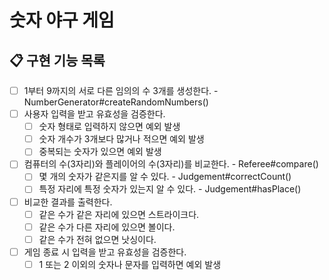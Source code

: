 # 숫자 야구 게임

## 📋 구현 기능 목록

- [ ] 1부터 9까지의 서로 다른 임의의 수 3개를 생성한다. - NumberGenerator#createRandomNumbers()
- [ ] 사용자 입력을 받고 유효성을 검증한다.
  - [ ] 숫자 형태로 입력하지 않으면 예외 발생
  - [ ] 숫자 개수가 3개보다 많거나 적으면 예외 발생
  - [ ] 중복되는 숫자가 있으면 예외 발생
- [ ] 컴퓨터의 수(3자리)와 플레이어의 수(3자리)를 비교한다. - Referee#compare()
  - [ ] 몇 개의 숫자가 같은지를 알 수 있다. - Judgement#correctCount()
  - [ ] 특정 자리에 특정 숫자가 있는지 알 수 있다. - Judgement#hasPlace()
- [ ] 비교한 결과를 출력한다.
  - [ ] 같은 수가 같은 자리에 있으면 스트라이크다.
  - [ ] 같은 수가 다른 자리에 있으면 볼이다.
  - [ ] 같은 수가 전혀 없으면 낫싱이다.
- [ ] 게임 종료 시 입력을 받고 유효성을 검증한다.
  - [ ] 1 또는 2 이외의 숫자나 문자를 입력하면 예외 발생